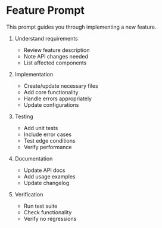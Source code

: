 # Feature Prompt

This prompt guides you through implementing a new feature.

1. Understand requirements
   - Review feature description
   - Note API changes needed
   - List affected components

2. Implementation
   - Create/update necessary files
   - Add core functionality
   - Handle errors appropriately
   - Update configurations

3. Testing
   - Add unit tests
   - Include error cases
   - Test edge conditions
   - Verify performance

4. Documentation
   - Update API docs
   - Add usage examples
   - Update changelog

5. Verification
   - Run test suite
   - Check functionality
   - Verify no regressions
